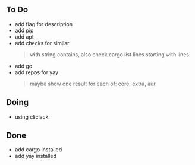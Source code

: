 ## To Do

- add flag for description
- add pip
- add apt
- add checks for similar
    > with string.contains, also check cargo list lines starting with lines
- add go
- add repos for yay
    > maybe show one result for each of: core, extra, aur

## Doing

- using cliclack

## Done

- add cargo installed
- add yay installed
